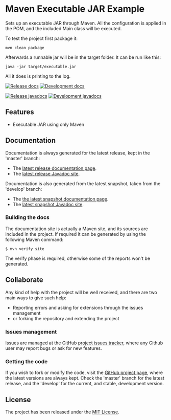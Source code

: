 # Maven Executable JAR Example

Sets up an executable JAR through Maven. All the configuration is applied in the POM, and the included Main class will be executed.

To test the project first package it:

```
mvn clean package
```

Afterwards a runnable jar will be in the target folder. It can be run like this:

```
java -jar target/executable.jar
```

All it does is printing to the log.

[![Release docs](https://img.shields.io/badge/docs-release-blue.svg)][site-release]
[![Development docs](https://img.shields.io/badge/docs-develop-blue.svg)][site-develop]

[![Release javadocs](https://img.shields.io/badge/javadocs-release-blue.svg)][javadoc-release]
[![Development javadocs](https://img.shields.io/badge/javadocs-develop-blue.svg)][javadoc-develop]

## Features

- Executable JAR using only Maven

## Documentation

Documentation is always generated for the latest release, kept in the 'master' branch:

- The [latest release documentation page][site-release].
- The [latest release Javadoc site][javadoc-release].

Documentation is also generated from the latest snapshot, taken from the 'develop' branch:

- The [the latest snapshot documentation page][site-develop].
- The [latest snapshot Javadoc site][javadoc-develop].

### Building the docs

The documentation site is actually a Maven site, and its sources are included in the project. If required it can be generated by using the following Maven command:

```
$ mvn verify site
```

The verify phase is required, otherwise some of the reports won't be generated.

## Collaborate

Any kind of help with the project will be well received, and there are two main ways to give such help:

- Reporting errors and asking for extensions through the issues management
- or forking the repository and extending the project

### Issues management

Issues are managed at the GitHub [project issues tracker][issues], where any Github user may report bugs or ask for new features.

### Getting the code

If you wish to fork or modify the code, visit the [GitHub project page][scm], where the latest versions are always kept. Check the 'master' branch for the latest release, and the 'develop' for the current, and stable, development version.

## License

The project has been released under the [MIT License][license].

[issues]: https://github.com/bernardo-mg/maven-executable-jar-example/issues
[javadoc-develop]: http://docs.bernardomg.com/development/maven/maven-executable-jar-example/apidocs
[javadoc-release]: http://docs.bernardomg.com/maven/maven-executable-jar-example/apidocs
[license]: https://www.opensource.org/licenses/mit-license.php
[scm]: https://github.com/bernardo-mg/maven-executable-jar-example
[site-develop]: http://docs.bernardomg.com/development/maven/maven-executable-jar-example
[site-release]: http://docs.bernardomg.com/maven/maven-executable-jar-example
